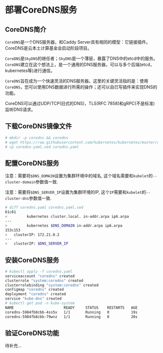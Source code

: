 # 部署CoreDNS服务

## CoreDNS简介

`CoreDNS`是一个DNS服务器，和Caddy Server具有相同的模型：它链接插件。CoreDNS是云本土计算基金会启动阶段项目。

`CoreDNS`是`SkyDNS`的继任者；`SkyDNS`是一个薄层，暴露了DNS中的etcd中的服务。`CoreDNS`建立在这个想法上，是一个通用的DNS服务器，可以与多个后端(etcd，kubernetes等)进行通信。

`CoreDNS`旨在成为一个快速灵活的DNS服务器。这里的关键灵活指的是：使用`CoreDNS`，您可以使用DNS数据进行所需的操作；还可以自已写插件来实现DNS的功能。

CoreDNS可以通过UDP/TCP(旧式的DNS)，TLS(RFC 7858)和gRPC(不是标准)监听DNS请求。

## 下载CoreDNS镜像文件

``` bash
# mkdir -p coredns && coredns
# wget https://raw.githubusercontent.com/kubernetes/kubernetes/master/cluster/addons/dns/coredns.yaml.sed
# cp coredns.yaml.sed coredns.yaml
```

## 配置CoreDNS服务

注意：需要将`$DNS_DOMAIN`设置为集群环境中的域名, 这个域名需要和`kubelet`的`--cluster-domain`参数值一致.

注意：需要将`$DNS_SERVER_IP`设置为集群环境的IP, 这个`IP`需要和`kubelet`的`--cluster-dns`参数值一致.

``` bash
# diff coredns.yaml coredns.yaml.sed 
61c61
<         kubernetes cluster.local. in-addr.arpa ip6.arpa
---
>         kubernetes $DNS_DOMAIN in-addr.arpa ip6.arpa
153c153
<   clusterIP: 172.21.0.2
---
>   clusterIP: $DNS_SERVER_IP
```
## 安装CoreDNS服务

``` bash
# kubectl apply -f coredns.yaml 
serviceaccount "coredns" created
clusterrole "system:coredns" created
clusterrolebinding "system:coredns" created
configmap "coredns" created
deployment "coredns" created
service "kube-dns" created
# kubectl get pod -n kube-system
NAME                       READY     STATUS    RESTARTS   AGE
coredns-5984fb8cbb-4ss5v   1/1       Running   0          19s
coredns-5984fb8cbb-79wnz   1/1       Running   0          20s
```
## 验证CoreDNS功能

待补充...
